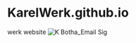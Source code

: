# KarelWerk.github.io
werk website
![K Botha_Email Sig](https://user-images.githubusercontent.com/127853185/225006801-d8f90c80-2e31-47ed-863b-1fd1234ac6c7.png)
